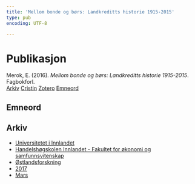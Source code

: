 ```yaml
---
title: 'Mellom bonde og børs: Landkreditts historie 1915-2015'
type: pub
encoding: UTF-8

---
```

<h1>Publikasjon</h1>
<article id="csl-bib-container-ZRBKQVWN" class="csl-bib-container">
  <div class="csl-bib-body"> <div class="csl-entry">Merok, E. (2016). <i>Mellom bonde og børs: Landkreditts historie 1915-2015</i>. Fagbokforl.</div> </div>
  <div class="csl-bib-buttons">
    <a href="#taxonomy-article-ZRBKQVWN" alt="archive" class="csl-bib-button">Arkiv</a>
    <a href="https://app.cristin.no/results/show.jsf?id=1460685" alt="Cristin" class="csl-bib-button">Cristin</a>
    <a href="http://zotero.org/groups/5881554/items/ZRBKQVWN" alt="Zotero" class="csl-bib-button">Zotero</a>
    <a href="#keywords-article-ZRBKQVWN" alt="keywords" class="csl-bib-button">Emneord</a>
  </div>
  <div id="csl-bib-meta-container-ZRBKQVWN"></div>
</article>
<div id="csl-bib-meta-ZRBKQVWN" class="csl-bib-meta">
  <article id="keywords-article-ZRBKQVWN" class="keywords-article">
    <h1>Emneord</h1>
    
  </article>
  <article id="taxonomy-article-ZRBKQVWN" class="taxonomy-article">
    <h1>Arkiv</h1>
    <ul>
      <li><a href="{{< params subfolder >}}nn/archive/?key=3DCRN523">Universitetet i Innlandet</a></li>
      <li><a href="{{< params subfolder >}}nn/archive/?key=DU8Q9LN9">Handelshøgskolen Innlandet - Fakultet for økonomi og samfunnsvitenskap</a></li>
      <li><a href="{{< params subfolder >}}nn/archive/?key=IRYXBU4S">Østlandsforskning</a></li>
      <li><a href="{{< params subfolder >}}nn/archive/?key=7QNIXLIV">2017</a></li>
      <li><a href="{{< params subfolder >}}nn/archive/?key=3ZIM22LG">Mars</a></li>
    </ul>
  </article>
</div>
